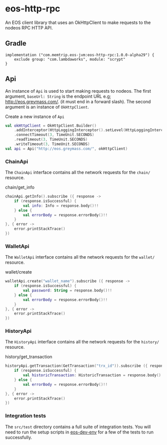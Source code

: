 # eos-http-rpc
An EOS client library that uses an OkHttpClient to make requests to the nodeos RPC HTTP API.

## Gradle
```
implementation ("com.memtrip.eos-jvm:eos-http-rpc:1.0.0-alpha29") {
    exclude group: "com.lambdaworks", module: "scrypt"
}
```

## Api
An instance of `Api` is used to start making requests to nodeos. The first argument,
`baseUrl: String` is the endpoint URL e.g; http://eos.greymass.com/.
(it must end in a forward slash). The second argument is an instance of `OkHttpClient`.

Create a new instance of `Api`
```kotlin
val okHttpClient = OkHttpClient.Builder()
    .addInterceptor(HttpLoggingInterceptor().setLevel(HttpLoggingInterceptor.Level.BODY))
    .connectTimeout(3, TimeUnit.SECONDS)
    .readTimeout(3, TimeUnit.SECONDS)
    .writeTimeout(3, TimeUnit.SECONDS)
val api = Api("http://eos.greymass.com/", okHttpClient)
```

### ChainApi
The `ChainApi` interface contains all the network requests for the `chain/` resource.

chain/get_info
```kotlin
chainApi.getInfo().subscribe ({ response ->
    if (response.isSuccessful) {
        val info: Info = response.body()!!
    } else {
        val errorBody = response.errorBody()!!
    }
}, { error ->
    error.printStackTrace()
})
```

### WalletApi
The `WalletApi` interface contains all the network requests for the `wallet/` resource.

wallet/create
```kotlin
walletApi.create("wallet_name").subscribe ({ response ->
    if (response.isSuccessful) {
        val password: String = response.body()!!
    } else {
        val errorBody = response.errorBody()!!
    }
}, { error ->
    error.printStackTrace()
})
```

### HistoryApi
The `HistoryApi` interface contains all the network requests for the `history/` resource.

history/get_transaction
```kotlin
historyApi.getTransaction(GetTransaction("trx_id")).subscribe ({ response ->
    if (response.isSuccessful) {
        val historicTransaction: HistoricTransaction = response.body()!!
    } else {
        val errorBody = response.errorBody()!!
    }
}, { error ->
    error.printStackTrace()
})
```

### Integration tests
The `src/test` directory contains a full suite of integration tests. You will need to
run the setup scripts in [eos-dev-env](https://github.com/memtrip/eos-jvm/tree/master/eos-dev-env)
for a few of the tests to run successfully.
